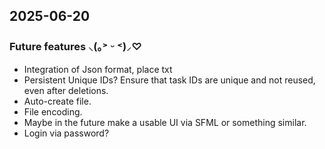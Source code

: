 ﻿## 2025-06-20
### Future features ⸜(｡˃ ᵕ ˂)⸝♡
- Integration of Json format, place txt
- Persistent Unique IDs? Ensure that task IDs are unique and not reused, even after deletions.
- Auto-create file.
- File encoding.
- Maybe in the future make a usable UI via SFML or something similar.
- Login via password?